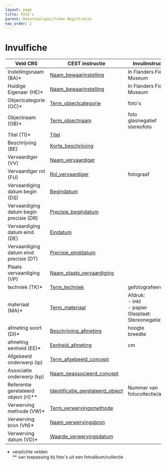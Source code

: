 ```yaml
---
layout: page
title: Foto's
parent: Materiaalspecifieke Registratie
nav_order: 2
---
```


# Invulfiche

| Veld CRS                                | CEST instructie                                                                                                                         | Invulinstructie                                                        |
|-----------------------------------------|-----------------------------------------------------------------------------------------------------------------------------------------|------------------------------------------------------------------------|
| Instellingsnaam (BA)*                   | [Naam_bewaarinstelling](https://www.projectcest.be/wiki/Publicatie:Invulboek_objecten/Veld/Naam_bewaarinstelling)                       | In Flanders Fields Museum                                              |
| Huidige Eigenaar (HE)*                  | [Naam_bewaarinstelling](https://www.projectcest.be/wiki/Publicatie:Invulboek_objecten/Veld/Naam_bewaarinstelling)                       | In Flanders Fields Museum                                              |
| Objectcategorie (OC)*                   | [Term_objectcategorie](https://www.projectcest.be/wiki/Publicatie:Invulboek_objecten/Veld/Term_objectcategorie)                         | foto's                                                                 |
| Objectnaam (OB)*                        | [Term_objectnaam](https://www.projectcest.be/wiki/Publicatie:Invulboek_objecten/Veld/Term_objectnaam)                                   | foto <br> glasnegatief <br> stereofoto                                 |
| Titel (TI)*                             | [Titel](https://www.projectcest.be/wiki/Publicatie:Invulboek_objecten/Veld/Titel)                                                       |                                                                        |
| Beschrijving (BE)                       | [Korte_beschrijving](https://www.projectcest.be/wiki/Publicatie:Invulboek_objecten/Veld/Korte_beschrijving)                             |                                                                        |
| Vervaardiger (VV)                       | [Naam_vervaardiger](https://www.projectcest.be/wiki/Publicatie:Invulboek_objecten/Veld/Naam_vervaardiger)                               |                                                                        |
| Vervaardiger rol (FU)                   | [Rol_vervaardiger](https://www.projectcest.be/wiki/Publicatie:Invulboek_objecten/Veld/Rol_vervaardiger)                                 | fotograaf                                                              |
| Vervaardiging datum begin (DS)          | [Begindatum](https://www.projectcest.be/wiki/Publicatie:Invulboek_objecten/Veld/Begindatum)                                             |                                                                        |
| Vervaardiging datum begin precisie (DR) | [Precisie_begindatum](https://www.projectcest.be/wiki/Publicatie:Invulboek_objecten/Veld/Precisie_begindatum)                           |                                                                        |
| Vervaardiging datum eind (DE)           | [Eindatum](https://www.projectcest.be/wiki/Publicatie:Invulboek_objecten/Veld/Einddatum)                                                |                                                                        |
| Vervaardiging datum eind precisie (DT)  | [Precisie_einddatum](https://www.projectcest.be/wiki/Publicatie:Invulboek_objecten/Veld/Precisie_einddatum)                             |                                                                        |
| Plaats vervaardiging (VP)               | [Naam_plaats_vervaardiging](https://www.projectcest.be/wiki/Publicatie:Invulboek_objecten/Veld/Naam_plaats_vervaardiging)               |                                                                        |
| techniek (TK)*                          | [Term_techniek](https://www.projectcest.be/wiki/Publicatie:Invulboek_objecten/Veld/Term_techniek)                                       | gefotografeerd                                                         |
| materiaal (MA)*                         | [Term_materiaal](https://www.projectcest.be/wiki/Publicatie:Invulboek_objecten/Veld/Term_materiaal)                                     | Afdruk: <br>  - inkt <br> - papier <br> Glasplaat: <br> Stereonegatief |
| afmeting soort (DI)*                    | [Beschrijving_afmeting](https://www.projectcest.be/wiki/Publicatie:Invulboek_objecten/Veld/Beschrijving_afmeting)                       | hoogte <br> breedte                                                    |
| afmeting eenheid (EE)*                  | [Eenheid_afmeting](https://www.projectcest.be/wiki/Publicatie:Invulboek_objecten/Veld/Eenheid_afmeting)                                 | cm                                                                     |
| Afgebeeld onderwerp (ip)                | [Term_afgebeeld_concept](https://www.projectcest.be/wiki/Publicatie:Invulboek_objecten/Veld/Term_afgebeeld_concept)                     |                                                                        |
| Associatie onderwerp (kp)               | [Naam_geassocieerd_concept](https://www.projectcest.be/wiki/Publicatie:Invulboek_objecten/Veld/Naam_geassocieerd_concept)               |                                                                        |
| Referentie gerelateerd object (rt)**    | [Identificatie_gerelateerd_object](https://www.projectcest.be/wiki/Publicatie:Invulboek_objecten/Veld/Identificatie_gerelateerd_object) | Nummer van fotocollectie/album                                         |
| Verwerving methode (VW)*                | [Term_verwervingsmethode](https://www.projectcest.be/wiki/Publicatie:Invulboek_objecten/Veld/Term_verwervingsmethode)                   |                                                                        |
| Verwerving bron (VN)*                   | [Naam_verwervingsbron](https://www.projectcest.be/wiki/Publicatie:Invulboek_objecten/Veld/Naam_verwervingsbron)                         |                                                                        |
| Verwerving datum (VD)*                  | [Waarde_verwervingsdatum](https://www.projectcest.be/wiki/Publicatie:Invulboek_objecten/Veld/Waarde_verwervingsdatum)                   |                                                                        |

* verplichte velden <br>
** van toepassing bij foto's uit een fotoalbum/collectie


